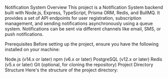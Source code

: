 Notification System
Overview
This project is a Notification System backend built with Node.js, Express, TypeScript, Prisma ORM, Redis, and BullMQ. It provides a set of API endpoints for user registration, subscription management, and sending notifications asynchronously using a queue system. Notifications can be sent via different channels like email, SMS, or push notifications.

Prerequisites
Before setting up the project, ensure you have the following installed on your machine:

Node.js (v14.x or later)
npm (v6.x or later)
PostgreSQL (v12.x or later)
Redis (v5.x or later)
Git (optional, for cloning the repository)
Project Directory Structure
Here's the structure of the project directory:
